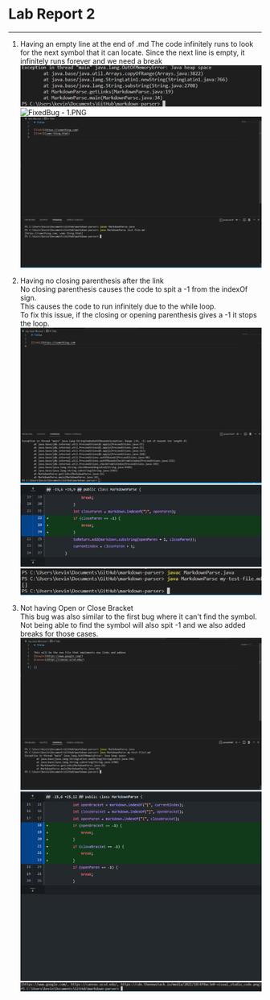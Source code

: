 # Lab Report 2 
---
1) Having an empty line at the end of .md 
   The code infinitely runs to look for the next symbol that it can locate.
   Since the next line is empty, it infinitely runs forever and we need a break 
   <img src='Fixing Bugs/Bug 1.PNG' title='Bug 1.PNG' width='' alt='Bug 1.PNG' />  
   <img src='Fixing Bugs/FixedBug - 1.PNG' title='FixedBug - 1.PNG' width='' alt='FixedBug - 1.PNG' />  
   <img src='Fixing Bugs/Result 1.PNG' title='Result 1.PNG' width='' alt='Result 1.PNG' />  
   
2) Having no closing parenthesis after the link  
   No closing parenthesis causes the code to spit a -1 from the indexOf sign.  
   This causes the code to run infinitely due to the while loop.  
   To fix this issue, if the closing or opening parenthesis gives a -1 it stops the loop.  
   <img src='Fixing Bugs/Bug 2.PNG' title='Bug 2.PNG' width='' alt='Bug 2.PNG' />  
   <img src='Fixing Bugs/FixedBug - 2.PNG' title='FixedBug - 2.PNG' width='' alt='FixedBug - 2.PNG' />  
   <img src='Fixing Bugs/Result 2.PNG' title='Result 2.PNG' width='' alt='Result 2.PNG' />  
   
3) Not having Open or Close Bracket  
   This bug was also similar to the first bug where it can't find the symbol.  
   Not being able to find the symbol will also spit -1 and we also added breaks for those cases.  
   <img src='Fixing Bugs/Bug 3.PNG' title='Bug 3.PNG' width='' alt='Bug 3.PNG' />  
   <img src='Fixing Bugs/FixedBug - 3.PNG' title='FixedBug - 3.PNG' width='' alt='FixedBug - 3.PNG' />  
   <img src='Fixing Bugs/Result 3.PNG' title='Result 3.PNG' width='' alt='Result 3.PNG' />  
